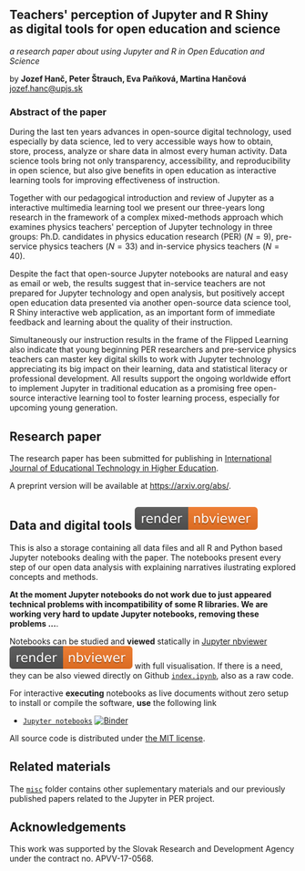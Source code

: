 ## Teachers' perception of Jupyter and R Shiny <br/>as digital tools for open education and science 
*a research paper about using Jupyter and R in Open Education and Science*

by **Jozef Hanč, Peter Štrauch, Eva Paňková, Martina Hančová**  
<jozef.hanc@upjs.sk>

### Abstract of the paper

During the last ten years advances in open-source digital technology, used especially by data 
science, led to very accessible ways how to obtain, store, process, analyze or share data in almost 
every human activity. Data science tools bring not only transparency, accessibility, and reproducibility in open science, but also give benefits in open education as interactive learning tools for improving effectiveness of instruction.

Together with our pedagogical introduction and review of Jupyter as a interactive multimedia learning tool we present our three-years long research in the framework of a complex mixed-methods approach which examines physics teachers' perception of Jupyter technology in three groups: Ph.D. candidates in physics education research (PER) ($N = 9$), pre-service physics teachers ($N = 33$) and in-service physics teachers ($N = 40$).

Despite the fact that open-source Jupyter notebooks are natural and easy as email or web, the results suggest that in-service teachers are not prepared for Jupyter technology and open analysis, but positively accept open education data presented via another open-source data science tool, R Shiny interactive web application, as an important form of immediate feedback and learning
about the quality of their instruction. 

Simultaneously our instruction results in the frame of the Flipped Learning also indicate that young beginning PER researchers and pre-service physics teachers can master key digital skills to work with Jupyter technology appreciating its big impact on their learning, data and statistical literacy or professional development. All results support the ongoing worldwide effort to implement Jupyter in traditional education as a promising free open-source interactive learning tool to foster learning process, especially for upcoming young generation.

## Research paper 
The research paper has been submitted for publishing in [International Journal of Educational Technology in Higher Education](https://educationaltechnologyjournal.springeropen.com/).

A preprint version will be available at <https://arxiv.org/abs/>.

## Data and digital tools [![render in nbviewer](misc/nbviewer_badge.svg)](https://nbviewer.jupyter.org/) 

This is also a storage containing all data files and all R and Python based Jupyter notebooks dealing with the paper.
The notebooks present every step of our open data analysis with explaining narratives ilustrating explored concepts and methods. 

**At the moment Jupyter notebooks do not work due to just appeared technical problems with incompatibility of some R libraries. We are working very hard to 
update Jupyter notebooks, removing these problems ...**.

Notebooks can be studied and **viewed** statically in [Jupyter nbviewer](https://nbviewer.jupyter.org/) [![render in nbviewer](misc/nbviewer_badge.svg)](https://nbviewer.jupyter.org/github/fdslrm/EBLUP-NE/blob/master/index.ipynb) with full visualisation. If there is a need, they can be also viewed directly on Github [`index.ipynb`](index.ipynb), also as a raw code. 

For interactive **executing** notebooks as live documents without zero setup to install or compile the software,
**use** the following link
* [`Jupyter notebooks`](https://mybinder.org/v2/gh/) [![Binder](https://mybinder.org/badge_logo.svg)](https://mybinder.org/v2/gh/)

All source code is distributed under [the MIT license](https://choosealicense.com/licenses/mit/).

## Related materials

The [`misc`](misc) folder contains other suplementary materials and our previously published papers related to the Jupyter in PER project.

## Acknowledgements

This work was supported by the Slovak Research and Development Agency under the contract no. APVV-17-0568.

